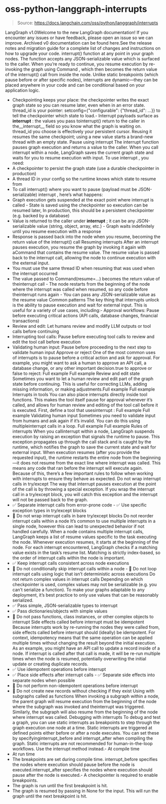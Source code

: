 # oss-python-langgraph-interrupts

> Source: https://docs.langchain.com/oss/python/langgraph/interrupts

LangGraph v1.0Welcome to the new LangGraph documentation! If you encounter any issues or have feedback, please open an issue so we can improve. Archived v0 documentation can be found here.See the release notes and migration guide for a complete list of changes and instructions on how to upgrade your code.
interrupt()
function at any point in your graph nodes. The function accepts any JSON-serializable value which is surfaced to the caller. When you’re ready to continue, you resume execution by re-invoking the graph using Command
, which then becomes the return value of the interrupt()
call from inside the node.
Unlike static breakpoints (which pause before or after specific nodes), interrupts are dynamic—they can be placed anywhere in your code and can be conditional based on your application logic.
- Checkpointing keeps your place: the checkpointer writes the exact graph state so you can resume later, even when in an error state.
thread_id
is your pointer: setconfig={"configurable": {"thread_id": ...}}
to tell the checkpointer which state to load.- Interrupt payloads surface as
__interrupt__
: the values you pass tointerrupt()
return to the caller in the__interrupt__
field so you know what the graph is waiting on.
thread_id
you choose is effectively your persistent cursor. Reusing it resumes the same checkpoint; using a new value starts a brand-new thread with an empty state.
Pause using interrupt
The interrupt
function pauses graph execution and returns a value to the caller. When you call interrupt
within a node, LangGraph saves the current graph state and waits for you to resume execution with input.
To use interrupt
, you need:
- A checkpointer to persist the graph state (use a durable checkpointer in production)
- A thread ID in your config so the runtime knows which state to resume from
- To call
interrupt()
where you want to pause (payload must be JSON-serializable)
interrupt
, here’s what happens:
- Graph execution gets suspended at the exact point where
interrupt
is called - State is saved using the checkpointer so execution can be resumed later, In production, this should be a persistent checkpointer (e.g. backed by a database)
- Value is returned to the caller under
__interrupt__
; it can be any JSON-serializable value (string, object, array, etc.) - Graph waits indefinitely until you resume execution with a response
- Response is passed back into the node when you resume, becoming the return value of the
interrupt()
call
Resuming interrupts
After an interrupt pauses execution, you resume the graph by invoking it again with aCommand
that contains the resume value. The resume value is passed back to the interrupt
call, allowing the node to continue execution with the external input.
- You must use the same thread ID when resuming that was used when the interrupt occurred
- The value passed to
Command(resume=...)
becomes the return value of theinterrupt
call - The node restarts from the beginning of the node where the
interrupt
was called when resumed, so any code before theinterrupt
runs again - You can pass any JSON-serializable value as the resume value
Common patterns
The key thing that interrupts unlock is the ability to pause execution and wait for external input. This is useful for a variety of use cases, including:- Approval workflows: Pause before executing critical actions (API calls, database changes, financial transactions)
- Review and edit: Let humans review and modify LLM outputs or tool calls before continuing
- Interrupting tool calls: Pause before executing tool calls to review and edit the tool call before execution
- Validating human input: Pause before proceeding to the next step to validate human input
Approve or reject
One of the most common uses of interrupts is to pause before a critical action and ask for approval. For example, you might want to ask a human to approve an API call, a database change, or any other important decision.true
to approve or false
to reject:
Full example
Full example
Review and edit state
Sometimes you want to let a human review and edit part of the graph state before continuing. This is useful for correcting LLMs, adding missing information, or making adjustments.Full example
Full example
Interrupts in tools
You can also place interrupts directly inside tool functions. This makes the tool itself pause for approval whenever it’s called, and allows for human review and editing of the tool call before it is executed. First, define a tool that usesinterrupt
:
Full example
Full example
Validating human input
Sometimes you need to validate input from humans and ask again if it’s invalid. You can do this using multipleinterrupt
calls in a loop.
Full example
Full example
Rules of interrupts
When you callinterrupt
within a node, LangGraph suspends execution by raising an exception that signals the runtime to pause. This exception propagates up through the call stack and is caught by the runtime, which notifies the graph to save the current state and wait for external input.
When execution resumes (after you provide the requested input), the runtime restarts the entire node from the beginning—it does not resume from the exact line where interrupt
was called. This means any code that ran before the interrupt
will execute again. Because of this, there’s a few important rules to follow when working with interrupts to ensure they behave as expected.
Do not wrap interrupt
calls in try/except
The way that interrupt
pauses execution at the point of the call is by throwing a special exception. If you wrap the interrupt
call in a try/except block, you will catch this exception and the interrupt will not be passed back to the graph.
- ✅ Separate
interrupt
calls from error-prone code - ✅ Use specific exception types in try/except blocks
- 🔴 Do not wrap
interrupt
calls in bare try/except blocks
Do not reorder interrupt
calls within a node
It’s common to use multiple interrupts in a single node, however this can lead to unexpected behavior if not handled carefully.
When a node contains multiple interrupt calls, LangGraph keeps a list of resume values specific to the task executing the node. Whenever execution resumes, it starts at the beginning of the node. For each interrupt encountered, LangGraph checks if a matching value exists in the task’s resume list. Matching is strictly index-based, so the order of interrupt calls within the node is important.
- ✅ Keep
interrupt
calls consistent across node executions
- 🔴 Do not conditionally skip
interrupt
calls within a node - 🔴 Do not loop
interrupt
calls using logic that isn’t deterministic across executions
Do not return complex values in interrupt
calls
Depending on which checkpointer is used, complex values may not be serializable (e.g. you can’t serialize a function). To make your graphs adaptable to any deployment, it’s best practice to only use values that can be reasonably serialized.
- ✅ Pass simple, JSON-serializable types to
interrupt
- ✅ Pass dictionaries/objects with simple values
- 🔴 Do not pass functions, class instances, or other complex objects to
interrupt
Side effects called before interrupt
must be idempotent
Because interrupts work by re-running the nodes they were called from, side effects called before interrupt
should (ideally) be idempotent. For context, idempotency means that the same operation can be applied multiple times without changing the result beyond the initial execution.
As an example, you might have an API call to update a record inside of a node. If interrupt
is called after that call is made, it will be re-run multiple times when the node is resumed, potentially overwriting the initial update or creating duplicate records.
- ✅ Use idempotent operations before
interrupt
- ✅ Place side effects after
interrupt
calls - ✅ Separate side effects into separate nodes when possible
- 🔴 Do not perform non-idempotent operations before
interrupt
- 🔴 Do not create new records without checking if they exist
Using with subgraphs called as functions
When invoking a subgraph within a node, the parent graph will resume execution from the beginning of the node where the subgraph was invoked and theinterrupt
was triggered. Similarly, the subgraph will also resume from the beginning of the node where interrupt
was called.
Debugging with interrupts
To debug and test a graph, you can use static interrupts as breakpoints to step through the graph execution one node at a time. Static interrupts are triggered at defined points either before or after a node executes. You can set these by specifyinginterrupt_before
and interrupt_after
when compiling the graph.
Static interrupts are not recommended for human-in-the-loop workflows. Use the
interrupt
method instead.- At compile time
- At run time
- The breakpoints are set during
compile
time. interrupt_before
specifies the nodes where execution should pause before the node is executed.interrupt_after
specifies the nodes where execution should pause after the node is executed.- A checkpointer is required to enable breakpoints.
- The graph is run until the first breakpoint is hit.
- The graph is resumed by passing in
None
for the input. This will run the graph until the next breakpoint is hit.